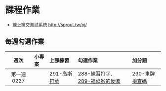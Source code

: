 # 課程作業

- 線上繳交測試系統 <http://sprout.tw/oj/>

## 每週勾選作業

| 週次 | 小專案 | 上課練習 | 勾選作業 | 加分題 |
|:----:|:-------|:---------|:---------|:-------|
| 第一週 0227 | &nbsp; | [291-高斯符號](http://sprout.tw/oj/pro/291/) | [288-練習打字](http://sprout.tw/oj/pro/288/)、[289-福祿猴的反敗](http://sprout.tw/oj/pro/289/) | [290-車牌檢查碼](http://sprout.tw/oj/pro/290/) |


